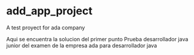 # add_app_project
A test proyect for ada company

Aqui se encuentra la solucion del primer punto Prueba desarrollador java junior del examen de la empresa ada para desarrollador java

